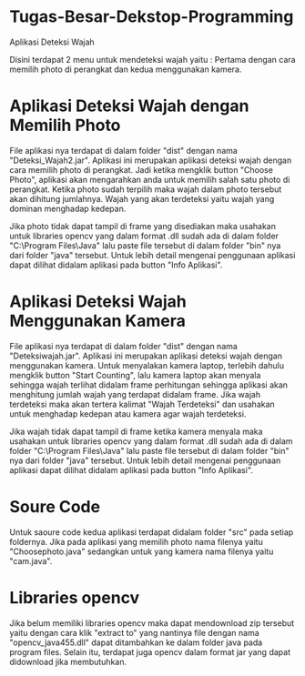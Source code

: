 # Tugas-Besar-Dekstop-Programming
Aplikasi Deteksi Wajah

Disini terdapat 2 menu untuk mendeteksi wajah yaitu : Pertama dengan cara memilih photo di perangkat dan kedua menggunakan kamera.

# Aplikasi Deteksi Wajah dengan Memilih Photo
File aplikasi nya terdapat di dalam folder "dist" dengan nama "Deteksi_Wajah2.jar". Aplikasi ini merupakan aplikasi deteksi wajah dengan cara memilih photo di perangkat. Jadi ketika mengklik button "Choose Photo", aplikasi akan mengarahkan anda untuk memilih salah satu photo di perangkat. Ketika photo sudah terpilih maka wajah dalam photo tersebut akan dihitung jumlahnya. Wajah yang akan terdeteksi yaitu wajah yang dominan menghadap kedepan.

Jika photo tidak dapat tampil di frame yang disediakan maka usahakan untuk libraries opencv yang dalam format .dll sudah ada di dalam folder "C:\Program Files\Java" lalu paste file tersebut di dalam folder "bin" nya dari folder "java" tersebut. Untuk lebih detail mengenai penggunaan aplikasi dapat dilihat didalam aplikasi pada button "Info Aplikasi". 

# Aplikasi Deteksi Wajah Menggunakan Kamera
File aplikasi nya terdapat di dalam folder "dist" dengan nama "Deteksiwajah.jar". Aplikasi ini merupakan aplikasi deteksi wajah dengan menggunakan kamera. Untuk menyalakan kamera laptop, terlebih dahulu mengklik button "Start Counting", lalu kamera laptop akan menyala sehingga wajah terlihat didalam frame perhitungan sehingga aplikasi akan menghitung jumlah wajah yang terdapat didalam frame. Jika wajah terdeteksi maka akan tertera kalimat "Wajah Terdeteksi" dan usahakan untuk menghadap kedepan atau kamera agar wajah terdeteksi.

Jika wajah tidak dapat tampil di frame ketika kamera menyala maka usahakan untuk libraries opencv yang dalam format .dll sudah ada di dalam folder "C:\Program Files\Java" lalu paste file tersebut di dalam folder "bin" nya dari folder "java" tersebut. Untuk lebih detail mengenai penggunaan aplikasi dapat dilihat didalam aplikasi pada button "Info Aplikasi".

# Soure Code
Untuk saoure code kedua aplikasi terdapat didalam folder "src" pada setiap foldernya. Jika pada aplikasi yang memilih photo nama filenya yaitu "Choosephoto.java" sedangkan untuk yang kamera nama filenya yaitu "cam.java".

# Libraries opencv
Jika belum memiliki libraries opencv maka dapat mendownload zip tersebut yaitu dengan cara klik "extract to" yang nantinya file dengan nama "opencv_java455.dll" dapat ditambahkan ke dalam folder java pada program files. Selain itu, terdapat juga opencv dalam format jar yang dapat didownload jika membutuhkan.

